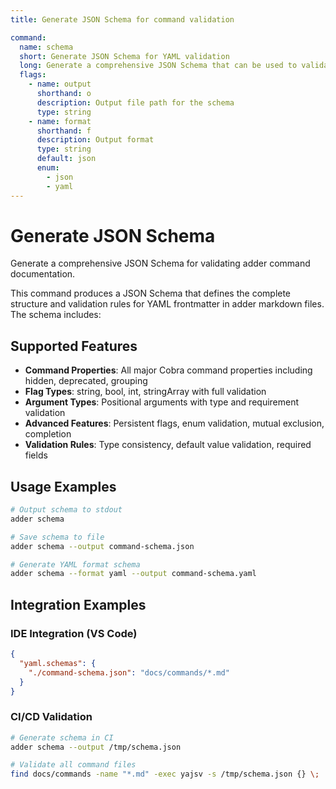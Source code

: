 ```yaml
---
title: Generate JSON Schema for command validation

command:
  name: schema
  short: Generate JSON Schema for YAML validation
  long: Generate a comprehensive JSON Schema that can be used to validate adder command documentation in YAML frontmatter
  flags:
    - name: output
      shorthand: o
      description: Output file path for the schema
      type: string
    - name: format
      shorthand: f
      description: Output format
      type: string
      default: json
      enum:
        - json
        - yaml
---
```


# Generate JSON Schema

Generate a comprehensive JSON Schema for validating adder command documentation.

This command produces a JSON Schema that defines the complete structure and validation rules
for YAML frontmatter in adder markdown files. The schema includes:

## Supported Features

- **Command Properties**: All major Cobra command properties including hidden, deprecated, grouping
- **Flag Types**: string, bool, int, stringArray with full validation
- **Argument Types**: Positional arguments with type and requirement validation  
- **Advanced Features**: Persistent flags, enum validation, mutual exclusion, completion
- **Validation Rules**: Type consistency, default value validation, required fields

## Usage Examples

```bash
# Output schema to stdout
adder schema

# Save schema to file
adder schema --output command-schema.json

# Generate YAML format schema
adder schema --format yaml --output command-schema.yaml
```

## Integration Examples

### IDE Integration (VS Code)
```json
{
  "yaml.schemas": {
    "./command-schema.json": "docs/commands/*.md"
  }
}
```

### CI/CD Validation
```bash
# Generate schema in CI
adder schema --output /tmp/schema.json

# Validate all command files
find docs/commands -name "*.md" -exec yajsv -s /tmp/schema.json {} \;
```